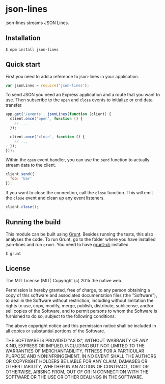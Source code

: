 # json-lines

json-lines streams JSON Lines.

## Installation

    $ npm install json-lines

## Quick start

First you need to add a reference to json-lines in your application.

```javascript
var jsonLines = require('json-lines');
```

To send JSON you need an Express application and a route that you want to use. Then subscribe to the `open` and `close` events to initialize or end data transfer.

```javascript
app.get('/events', jsonLines(function (client) {
  client.once('open', function () {
    // ...
  });

  client.once('close', function () {
    // ...
  });
}));
```

Within the `open` event handler, you can use the `send` function to actually stream data to the client.

```javascript
client.send({
  foo: 'bar'
});
```

If you want to close the connection, call the `close` function. This will emit the `close` event and clean up any event listeners.

```javascript
client.close();
```

## Running the build

This module can be built using [Grunt](http://gruntjs.com/). Besides running the tests, this also analyses the code. To run Grunt, go to the folder where you have installed json-lines and run `grunt`. You need to have [grunt-cli](https://github.com/gruntjs/grunt-cli) installed.

    $ grunt

## License

The MIT License (MIT)
Copyright (c) 2015 the native web.

Permission is hereby granted, free of charge, to any person obtaining a copy of this software and associated documentation files (the "Software"), to deal in the Software without restriction, including without limitation the rights to use, copy, modify, merge, publish, distribute, sublicense, and/or sell copies of the Software, and to permit persons to whom the Software is furnished to do so, subject to the following conditions:

The above copyright notice and this permission notice shall be included in all copies or substantial portions of the Software.

THE SOFTWARE IS PROVIDED "AS IS", WITHOUT WARRANTY OF ANY KIND, EXPRESS OR IMPLIED, INCLUDING BUT NOT LIMITED TO THE WARRANTIES OF MERCHANTABILITY, FITNESS FOR A PARTICULAR PURPOSE AND NONINFRINGEMENT. IN NO EVENT SHALL THE AUTHORS OR COPYRIGHT HOLDERS BE LIABLE FOR ANY CLAIM, DAMAGES OR OTHER LIABILITY, WHETHER IN AN ACTION OF CONTRACT, TORT OR OTHERWISE, ARISING FROM, OUT OF OR IN CONNECTION WITH THE SOFTWARE OR THE USE OR OTHER DEALINGS IN THE SOFTWARE.
